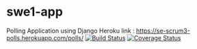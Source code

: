 # swe1-app
Polling  Application using Django
Heroku link : https://se-scrum3-polls.herokuapp.com/polls/
[![Build Status](https://app.travis-ci.com/Simran-Shandilya/swe1-app.svg?branch=master)](https://app.travis-ci.com/Simran-Shandilya/swe1-app)
[![Coverage Status](https://coveralls.io/repos/github/Simran-Shandilya/swe1-app/badge.svg?branch=master)](https://coveralls.io/github/Simran-Shandilya/swe1-app?branch=master)

